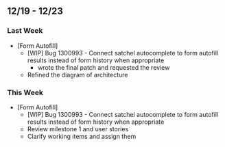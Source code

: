 ## 12/19 - 12/23 ##

### Last Week ###

* [Form Autofill]
    - [WIP] Bug 1300993 - Connect satchel autocomplete to form autofill results instead of form history when appropriate
      - wrote the final patch and requested the review
    - Refined the diagram of architecture

### This Week ###

* [Form Autofill]
    - [WIP] Bug 1300993 - Connect satchel autocomplete to form autofill results instead of form history when appropriate
    - Review milestone 1 and user stories
    - Clarify working items and assign them
